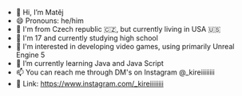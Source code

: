- 👋 Hi, I’m Matěj
- 😄 Pronouns: he/him
- 📍 I'm from Czech republic 🇨🇿, but currently living in USA 🇺🇸
- 🎂 I'm 17 and currently studying high school
- 👀 I'm interested in developing video games, using primarily Unreal Engine 5
- 📖 I’m currently learning Java and Java Script
- 📫 You can reach me through DM's on Instagram @_kireiiiiiiii
- 🔗 Link: https://www.instagram.com/_kireiiiiiiii

